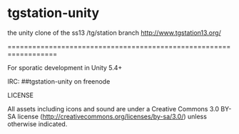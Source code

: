 # tgstation-unity
the unity clone of the ss13 /tg/station branch http://www.tgstation13.org/

==================================================================

For sporatic development in Unity 5.4+

IRC: ##tgstation-unity on freenode


LICENSE

All assets including icons and sound are under a Creative Commons 3.0 BY-SA license (http://creativecommons.org/licenses/by-sa/3.0/) unless otherwise indicated.